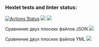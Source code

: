 ### Hexlet tests and linter status:
[![Actions Status](https://github.com/u-shev/python-project-50/workflows/hexlet-check/badge.svg)](https://github.com/u-shev/python-project-50/actions)
<a href="https://codeclimate.com/github/u-shev/python-project-50/maintainability"><img src="https://api.codeclimate.com/v1/badges/598b239214ffa18e63ca/maintainability" /></a>
<a href="https://codeclimate.com/github/u-shev/python-project-50/test_coverage"><img src="https://api.codeclimate.com/v1/badges/598b239214ffa18e63ca/test_coverage" /></a>

Сравнение двух плоских файлов JSON
<a href="https://asciinema.org/a/wE8kdKBAtSxgbW7VxHg93fOAA" target="_blank"><img src="https://asciinema.org/a/wE8kdKBAtSxgbW7VxHg93fOAA.svg" /></a>

Сравнение двух плоских файлов YML
<a href="[https://asciinema.org/a/wE8kdKBAtSxgbW7VxHg93fOAA]" target="_blank"><img src="[https://asciinema.org/a/wE8kdKBAtSxgbW7VxHg93fOAA]).svg" /></a>
 

